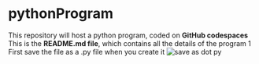 # pythonProgram
This repository will host a python program, coded on **GitHub codespaces**
This is the **README.md file**, which contains all the details of the program
1 First save the file as a .py file when you create it
![save as dot py](https://github.com/user-attachments/assets/e3d27495-5aeb-45ad-89ca-fa60c8bd66b6)
